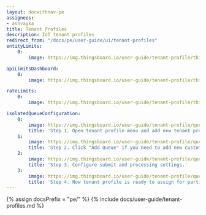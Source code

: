 ```yaml
---
layout: docwithnav-pe
assignees:
- ashvayka
title: Tenant Profiles
description: IoT tenant profiles
redirect_from: "/docs/pe/user-guide/ui/tenant-profiles"
entityLimits:
    0:
        image: https://img.thingsboard.io/user-guide/tenant-profile/thingsboard-pe-tenant-profiles-entity-limits.png  

apiLimitsDashboard:
    0:
        image: https://img.thingsboard.io/user-guide/tenant-profile/thingsboard-pe-tenant-profiles-api-limits-dashboard.png  

rateLimits:
    0:
        image: https://img.thingsboard.io/user-guide/tenant-profile/thingsboard-pe-rate-limits.png  

isolatedQueueConfiguration:
    0:
        image: https://img.thingsboard.io/user-guide/tenant-profile/queue-tenant-profile-1-pe.png
        title: 'Step 1. Open tenant profile menu and add new tenant profile. Click "isolated ThingsBoard RuleEngine" box, Main queue added by default and can not be renamed or deleted.'
    1:
        image: https://img.thingsboard.io/user-guide/tenant-profile/queue-tenant-profile-2-pe.png
        title: 'Step 2. Click "Add Queue" if you need to add new custom queue.'
    2:
        image: https://img.thingsboard.io/user-guide/tenant-profile/queue-tenant-profile-3-pe.png
        title: 'Step 3. Configure submit and processing settings.'
    3:
        image: https://img.thingsboard.io/user-guide/tenant-profile/queue-tenant-profile-4-pe.png
        title: 'Step 4. Now tenant profile is ready to assign for particular tenants.'
---
```


{% assign docsPrefix = "pe/" %}
{% include docs/user-guide/tenant-profiles.md %}
